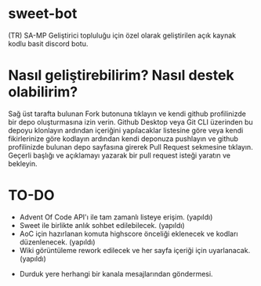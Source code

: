 # sweet-bot
(TR) SA-MP Geliştirici topluluğu için özel olarak geliştirilen açık kaynak kodlu basit discord botu.

# Nasıl geliştirebilirim? Nasıl destek olabilirim?

Sağ üst tarafta bulunan Fork butonuna tıklayın ve kendi github profilinizde bir depo oluşturmasına izin verin. Github Desktop veya Git CLI üzerinden bu depoyu klonlayın ardından içeriğini yapılacaklar listesine göre veya kendi fikirlerinize göre kodlayın ardından kendi deponuza pushlayın ve github profilinizde bulunan depo sayfasına girerek Pull Request sekmesine tıklayın. Geçerli başlığı ve açıklamayı yazarak bir pull request isteği yaratın ve bekleyin.

# TO-DO
+ Advent Of Code API'ı ile tam zamanlı listeye erişim. (yapıldı)
+ Sweet ile birlikte anlık sohbet edilebilecek. (yapıldı)
+ AoC için hazırlanan komuta highscore önceliği eklenecek ve kodları düzenlenecek. (yapıldı)
+ Wiki görüntüleme rework edilecek ve her sayfa içeriği için uyarlanacak. (yapıldı)
- Durduk yere herhangi bir kanala mesajlarından göndermesi.
